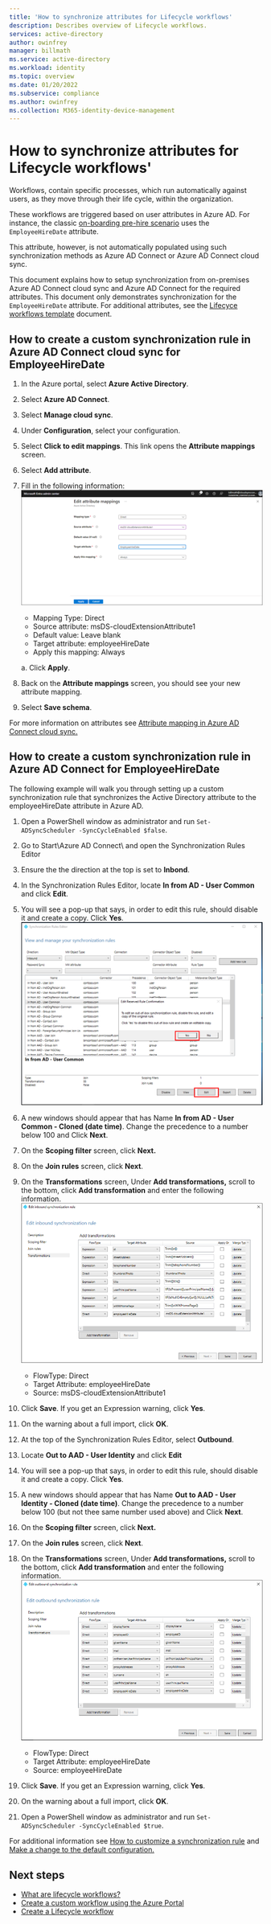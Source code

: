 ```yaml
---
title: 'How to synchronize attributes for Lifecycle workflows'
description: Describes overview of Lifecycle workflows.
services: active-directory
author: owinfrey
manager: billmath
ms.service: active-directory
ms.workload: identity
ms.topic: overview
ms.date: 01/20/2022
ms.subservice: compliance
ms.author: owinfrey
ms.collection: M365-identity-device-management
---
```

# How to synchronize attributes for Lifecycle workflows'
Workflows, contain specific processes, which run automatically against users, as they move through their life cycle, within the organization.

These workflows are triggered based on user attributes in Azure AD.  For instance, the classic [on-boarding pre-hire scenario](lifecycle-workflow-templates.md#onboard-pre-hire-employee) uses the `EmployeeHireDate` attribute.

This attribute, however, is not automatically populated using such synchronization methods as Azure AD Connect or Azure AD Connect cloud sync.

This document explains how to setup synchronization from on-premises Azure AD Connect cloud sync and Azure AD Connect for the required attributes.  This document only demonstrates synchronization for the `EmployeeHireDate` attribute. For additional attributes, see the [Lifecyce workflows template](lifecycle-workflow-templates.md) document.

## How to create a custom synchronization rule in Azure AD Connect cloud sync for EmployeeHireDate


 1.  In the Azure portal, select **Azure Active Directory**.
 2.  Select **Azure AD Connect**.
 3.  Select **Manage cloud sync**.
 4. Under **Configuration**, select your configuration.
 5. Select **Click to edit mappings**.  This link opens the **Attribute mappings** screen.
 6. Select **Add attribute**.
 7. Fill in the following information: 
     ![Screenshot that shows attribute mapping.](media/how-to-lcw-synch-attributes/cloud-synch-1.png)
     - Mapping Type: Direct
     - Source attribute: msDS-cloudExtensionAttribute1
     - Default value: Leave blank
     - Target attribute: employeeHireDate
     - Apply this mapping: Always

    a. Click **Apply**.
1. Back on the **Attribute mappings** screen, you should see your new attribute mapping.  
2. Select **Save schema**.

For more information on attributes see [Attribute mapping in Azure AD Connect cloud sync.](../cloud-sync/how-to-attribute-mapping.md)

## How to create a custom synchronization rule in Azure AD Connect for EmployeeHireDate
The following example will walk you through setting up a custom synchronization rule that synchronizes the Active Directory attribute to the employeeHireDate attribute in Azure AD.

 1. Open a PowerShell window as administrator and run `Set-ADSyncScheduler -SyncCycleEnabled $false`.
 2. Go to Start\Azure AD Connect\ and open the Synchronization Rules Editor
 3. Ensure the the direction at the top is set to **Inbond**.
 3.  In the Synchronization Rules Editor, locate **In from AD - User Common** and click **Edit**.
 4. You will see a pop-up that says, in order to edit this rule, should disable it and create a copy.  Click **Yes**.
   ![Screenshot that shows edit reserved rule confirmation.](media/how-to-lcw-synch-attributes/aadc-1.png)
 6.  A new windows should appear that has Name **In from AD - User Common - Cloned (date time)**. Change the precedence to a number below 100 and Click **Next**.
 7. On the **Scoping filter** screen, click **Next.**
 8. On the **Join rules** screen, click **Next**.
 9. On the **Transformations** screen, Under **Add transformations,** scroll to the bottom, click **Add transformation** and enter the following information.
   ![Screenshot that shows attribute mapping.](media/how-to-lcw-synch-attributes/aadc-2.png)
	- FlowType:  Direct
	- Target Attribute: employeeHireDate
	- Source:  msDS-cloudExtensionAttribute1

 9. Click **Save**.  If you get an Expression warning, click **Yes**.
 10. On the warning about a full import, click **OK**.
 11. At the top of the Synchronization Rules Editor, select **Outbound**.
 12. Locate **Out to AAD - User Identity** and click **Edit**
 13. You will see a pop-up that says, in order to edit this rule, should disable it and create a copy.  Click **Yes**.
 14.  A new windows should appear that has Name **Out to AAD - User Identity - Cloned (date time)**.  Change the precedence to a number below 100 (but not thee same number used above) and Click **Next**.
 15. On the **Scoping filter** screen, click **Next.**
 16. On the **Join rules** screen, click **Next**.
 17. On the **Transformations** screen, Under **Add transformations,** scroll to the bottom, click **Add transformation** and enter the following information.
	   ![Screenshot that shows attribute mapping.](media/how-to-lcw-synch-attributes/aadc-3.png)
     - FlowType:  Direct
     - Target Attribute: employeeHireDate
     - Source:  employeeHireDate
  
 18. Click **Save**.  If you get an Expression warning, click **Yes**.
 19. On the warning about a full import, click **OK**.
 20. Open a PowerShell window as administrator and run `Set-ADSyncScheduler -SyncCycleEnabled $true`.

For additional information see [How to customize a synchronization rule](../hybrid/how-to-connect-create-custom-sync-rule.md) and [Make a change to the default configuration.](../hybrid/how-to-connect-sync-change-the-configuration.md)



## Next steps
- [What are lifecycle workflows?](what-are-lifecycle-workflows.md)
- [Create a custom workflow using the Azure Portal](tutorial-onboard-custom-workflow-portal.md)
- [Create a Lifecycle workflow](create-lifecycle-workflow.md)